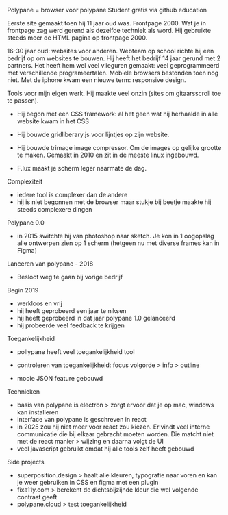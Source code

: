 Polypane = browser voor polypane
Student gratis via github education


Eerste site gemaakt toen hij 11 jaar oud was. Frontpage 2000. Wat je in frontpage zag werd gerend als dezelfde techniek als word. Hij gebruikte steeds meer de HTML pagina op frontpage 2000. 


16-30 jaar oud: websites voor anderen. Webteam op school richte hij een bedrijf op om websites te bouwen. Hij heeft het bedrijf 14 jaar gerund met 2 partners. Het heeft hem wel veel vlieguren gemaakt: veel geprogrammeerd met verschillende programeertalen. Mobiele browsers bestonden toen nog niet. Met de iphone kwam een nieuwe term: responsive design. 


Tools voor mijn eigen werk. Hij maakte veel onzin (sites om gitaarsscroll toe te passen).

- Hij begon met een CSS framework: al het geen wat hij herhaalde in alle website kwam in het CSS

- Hij bouwde gridliberary.js voor lijntjes op zijn website.


- Hij bouwde trimage image compressor. Om de images op gelijke grootte te maken. Gemaakt in 2010 en zit in de meeste linux ingebouwd.

- F.lux maakt je scherm leger naarmate de dag.


Complexiteit
- iedere tool is complexer dan de andere
- hij is niet begonnen met de browser maar stukje bij beetje maakte hij steeds complexere dingen


Polypane 0.0
- in 2015 switchte hij van photoshop naar sketch. Je kon in 1 oogopslag alle ontwerpen zien op 1 scherm (hetgeen nu met diverse frames kan in Figma)


Lanceren van polypane - 2018
- Besloot weg te gaan bij vorige bedrijf

Begin 2019
- werkloos en vrij
- hij heeft geprobeerd een jaar te niksen
- hij heeft geprobeerd in dat jaar polypane 1.0 gelanceerd
- hij probeerde veel feedback te krijgen

Toegankelijkheid
- pollypane heeft veel toegankelijkheid tool
- controleren van toegankelijkheid: focus volgorde > info > outline

- mooie JSON feature gebouwd 

Technieken
- basis van polypane is electron > zorgt ervoor dat je op mac, windows kan installeren
- interface van polypane is geschreven in react
- in 2025 zou hij niet meer voor react zou kiezen. Er vindt veel interne communicatie die bij elkaar gebracht moeten worden. Die matcht niet met de react manier > wijzing en daarna volgt de UI
- veel javascript gebruikt omdat hij alle tools zelf heeft gebouwd


Side projects
- superposition.design > haalt alle kleuren, typografie naar voren en kan je weer gebruiken in CSS en figma met een plugin
- fixa11y.com > berekent de dichtsbijzijnde kleur die wel volgende contrast geeft
- polypane.cloud > test toegankelijkheid


